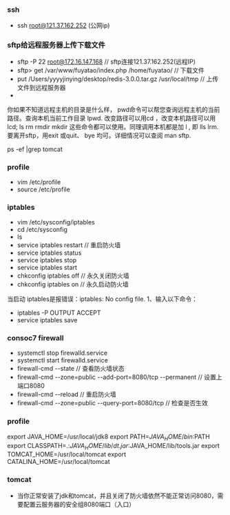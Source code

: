 ### ssh
- ssh root@121.37.162.252 (公网ip)
### sftp给远程服务器上传下载文件
- sftp -P 22 root@172.16.147.168  // sftp连接121.37.162.252(远程IP)
- sftp> get /var/www/fuyatao/index.php  /home/fuyatao/  // 下载文件
- put /Users/yyyyjinying/desktop/redis-3.0.0.tar.gz /usr/local/tmp // 上传文件到远程服务器
- 
你如果不知道远程主机的目录是什么样， pwd命令可以帮您查询远程主机的当前路径。查询本机当前工作目录 lpwd.
改变路径可以用cd ，改变本机路径可以用 lcd;
ls rm rmdir mkdir 这些命令都可以使用。同理调用本机都是加 l , 即 lls lrm.
要离开sftp，用exit 或quit、 bye 均可。详细情况可以查阅 man  sftp.

ps -ef |grep tomcat

### profile
- vim /etc/profile
- source /etc/profile
  
### iptables
- vim /etc/sysconfig/iptables
- cd /etc/sysconfig
- ls
- service iptables restart  // 重启防火墙
- service iptables status
- service iptables stop
- service iptables start
- chkconfig iptables off  //  永久关闭防火墙
- chkconfig iptables on  // 永久启动防火墙

当启动 iptables是报错误：iptables: No config file. 
1、输入以下命令：
 - iptables -P OUTPUT ACCEPT
 - service iptables save

### consoc7 firewall
- systemctl stop firewalld.service
- systemctl start firewalld.service
- firewall-cmd --state // 查看防火墙状态
- firewall-cmd --zone=public --add-port=8080/tcp --permanent // 设置上端口8080
- firewall-cmd --reload // 重启防火墙
- firewall-cmd --zone=public --query-port=8080/tcp  // 检查是否生效

### profile
export JAVA_HOME=/usr/local/jdk8
export PATH=$JAVA_HOME/bin:$PATH
export CLASSPATH=.:$JAVA_HOME/lib/dt.jar:$JAVA_HOME/lib/tools.jar
export TOMCAT_HOME=/usr/local/tomcat
export CATALINA_HOME=/usr/local/tomcat

### tomcat
- 当你正常安装了jdk和tomcat，并且关闭了防火墙依然不能正常访问8080，需要配置云服务器的安全组8080端口（入口）
